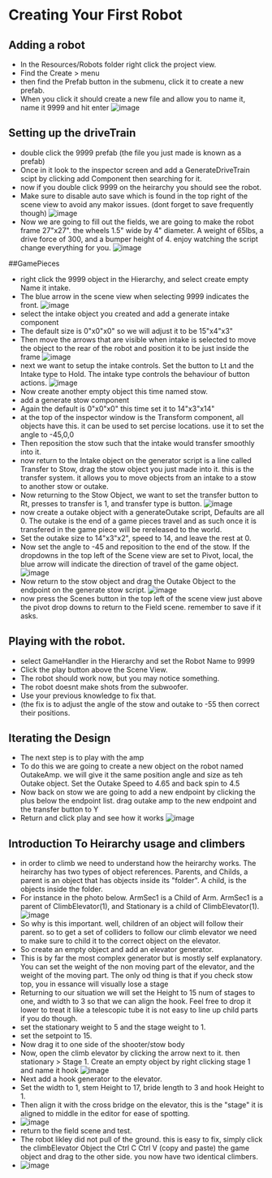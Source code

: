 # Creating Your First Robot

## Adding a robot
* In the Resources/Robots folder right click the project view.
* Find the Create > menu
* then find the Prefab button in the submenu, click it to create a new prefab.
* When you click it should create a new file and allow you to name it, name it 9999 and hit enter
  ![image](https://github.com/user-attachments/assets/ac7dfc7e-0e68-49dd-a7f6-5eaf9777887a)

## Setting up the driveTrain
* double click the 9999 prefab (the file you just made is known as a prefab)
* Once in it look to the inspector screen and add a GenerateDriveTrain scipt by clicking add Component then searching for it.
* now if you double click 9999 on the heirarchy you should see the robot.
* Make sure to disable auto save which is found in the top right of the scene view to avoid any makor issues. (dont forget to save frequently though)
  ![image](https://github.com/user-attachments/assets/b521b7ce-e8e5-457a-9ed1-c3f965515bb4)
* Now we are going to fill out the fields, we are going to make the robot frame 27"x27". the wheels 1.5" wide by 4" diameter. A weight of 65lbs, a drive force of 300, and a bumper height of 4. enjoy watching the script change everything for you.
![image](https://github.com/user-attachments/assets/12bd97f1-7cd0-4cbc-8ceb-ceae38719b42)

##GamePieces
* right click the 9999 object in the Hierarchy, and select create empty Name it intake.
* The blue arrow in the scene view when selecting 9999 indicates the front.
  ![image](https://github.com/user-attachments/assets/fce78031-84c8-42a7-a3fd-ab431852a162)
* select the intake object you created and add a generate intake component
* The default size is 0"x0"x0" so we will adjust it to be 15"x4"x3"
* Then move the arrows that are visible when intake is selected to move the object to the rear of the robot and position it to be just inside the frame
 ![image](https://github.com/user-attachments/assets/e22d9e1e-c792-4d6a-b966-91bebd8224ac)
* next we want to setup the intake controls. Set the button to Lt and the Intake type to Hold. The intake type controls the behaviour of button actions.
  ![image](https://github.com/user-attachments/assets/39c41937-5557-42b9-ada6-67ee1d24ff56)
* Now create another empty object this time named stow.
* add a generate stow component
* Again the default is 0"x0"x0" this time set it to 14"x3"x14"
* at the top of the inspector window is the Transform component, all objects have this. it can be used to set percise locations. use it to set the angle to -45,0,0
* Then reposition the stow such that the intake would transfer smoothly into it.
* now return to the Intake object on the generator script is a line called Transfer to Stow, drag the stow object you just made into it. this is the transfer system. it allows you to move objects from an intake to a stow to another stow or outake.
* Now returning to the Stow Object, we want to set the transfer button to Rt, presses to transfer is 1, and transfer type is button.
  ![image](https://github.com/user-attachments/assets/53373702-1fac-4ee4-9b0f-7764fdaf7fe7)
* now create a outake object with a generateOutake script, Defaults are all 0. The outake is the end of a game pieces travel and as such once it is transfered in the game piece will be rereleased to the world.
* Set the outake size to 14"x3"x2", speed to 14, and leave the rest at 0.
* Now set the angle to -45 and reposition to the end of the stow. If the dropdowns in the top left of the Scene view are set to Pivot, local, the blue arrow will indicate the direction of travel of the game object.
![image](https://github.com/user-attachments/assets/d60d61da-1d5c-4ad6-a46a-e980fe18e198)
* Now return to the stow object and drag the Outake Object to the endpoint on the generate stow script.
  ![image](https://github.com/user-attachments/assets/1e202e89-67b9-4354-80d1-6434ec07605c)
* now press the Scenes button in the top left of the scene view just above the pivot drop downs to return to the Field scene. remember to save if it asks.

## Playing with the robot.
* select GameHandler in the Hierarchy and set the Robot Name to 9999
* Click the play button above the Scene View.
* The robot should work now, but you may notice something.
* The robot doesnt make shots from the subwoofer.
* Use your previous knowledge to fix that.
* (the fix is to adjust the angle of the stow and outake to -55 then correct their positions.

## Iterating the Design
* The next step is to play with the amp
* To do this we are going to create a new object on the robot named OutakeAmp. we will give it the same position angle and size as teh Outake object. Set the Outake Speed to 4.65 and back spin to 4.5
* Now back on stow we are going to add a new endpoint by clicking the plus below the endpoint list. drag outake amp to the new endpoint and the transfer button to Y
* Return and click play and see how it works
![image](https://github.com/user-attachments/assets/f32d63ca-876d-4c1d-90d7-006cd721f16d)


## Introduction To Heirarchy usage and climbers
* in order to climb we need to understand how the heirarchy works. The heirarchy has two types of object references. Parents, and Childs, a parent is an object that has objects inside its "folder". A child, is the objects inside the folder.
* For instance in the photo below. ArmSec1 is a Child of Arm. ArmSec1 is a parent of ClimbElevator(1), and Stationary is a child of ClimbElevator(1).
  ![image](https://github.com/user-attachments/assets/f220fc6e-64ee-47b2-8858-880c89f74bde)
* So why is this important. well, children of an object will follow their parent. so to get a set of colliders to follow our climb elevator we need to make sure to child it to the correct object on the elevator.
* So create an empty object and add an elevator generator.
* This is by far the most complex generator but is mostly self explanatory. You can set the weight of the non moving part of the elevator, and the weight of the moving part. The only od thing is that if you check stow top, you in essance will visually lose a stage
* Returning to our situation we will set the Height to 15 num of stages to one, and width to 3 so that we can align the hook. Feel free to drop it lower to treat it like a telescopic tube it is not easy to line up child parts if you do though.
* set the stationary weight to 5 and the stage weight to 1.
* set the setpoint to 15.
* Now drag it to one side of the shooter/stow body
* Now, open the climb elevator by clicking the arrow next to it. then stationary > Stage 1. Create an empty object by right clicking stage 1 and name it hook
![image](https://github.com/user-attachments/assets/44ed85d6-ed1a-44e9-b1fc-8f08076020f7)
* Next add a hook generator to the elevator.
* Set the width to 1, stem Height to 17, bride length to 3 and hook Height to 1.
* Then align it with the cross bridge on the elevator, this is the "stage" it is aligned to middle in the editor for ease of spotting.
* ![image](https://github.com/user-attachments/assets/439454c0-87f4-4a78-95c7-2b2436488b16)
* return to the field scene and test.
* The robot likley did not pull of the ground. this is easy to fix, simply click the climbElevator Object the Ctrl C Ctrl V (copy and paste) the game object and drag to the other side. you now have two identical climbers.
* ![image](https://github.com/user-attachments/assets/3581d7ef-6087-471f-a70d-719b5207621b)



